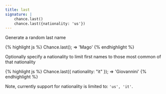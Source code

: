 ```yaml
---
title: last
signature: |
    chance.last()
    chance.last({nationality: 'us'})
---
```


Generate a random last name

{% highlight js %}
Chance.last();
=> 'Mago'
{% endhighlight %}

Optionally specify a nationality to limit first names to those most common of that nationality

{% highlight js %}
Chance.last({ nationality: "it" });
=> 'Giovannini'
{% endhighlight %}

Note, currently support for nationality is limited to: `'us', 'it'`.
